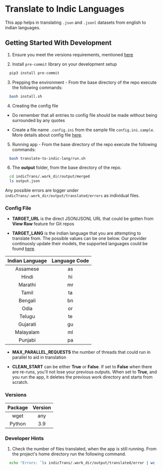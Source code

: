 # Translate to Indic Languages

This app helps in translating `.json` and `.jsonl` datasets from english to indian languages.

## Getting Started With Development

1. Ensure you meet the versions requirements, mentioned [here](#versions)

2. Install `pre-commit` library on your development setup

```bash
  pip3 install pre-commit
```

3. Prepping the environment - From the base directory of the repo execute the following commands:

```bash
  bash install.sh
```

4. Creating the config file

- Do remember that all entries to config file should be made without being surrounded by any quotes

- Create a file name `.config.ini` from the sample file `config.ini.sample`. More details about config file [here](#config-file).

5. Running app - From the base directory of the repo execute the following commands:

```bash
  bash translate-to-indic-lang/run.sh
```

6. The **output** folder, from the base directory of the repo.

```bash
  cd indicTrans/.work_dir/output/merged
  ls output.json
```

Any possible errors are logger under `indicTrans/.work_dir/output/translated/errors` as individual files.

### Config File

- **TARGET_URL** is the direct JSON/JSONL URL that could be gotten from **View Raw** feature for Git repos

- **TARGET_LANG** is the indian language that you are attempting to translate from. The possible values can be one below. Our provider continuosly update their models, the supported languages could be found [here](https://github.com/AI4Bharat/indicTrans).

| Indian Language | Language Code |
| :-------------: | :-----------: |
|    Assamese     |      as       |
|      Hindi      |      hi       |
|     Marathi     |      mr       |
|      Tamil      |      ta       |
|     Bengali     |      bn       |
|      Odia       |      or       |
|     Telugu      |      te       |
|    Gujarati     |      gu       |
|    Malayalam    |      ml       |
|     Punjabi     |      pa       |

- **MAX_PARALLEL_REQUESTS** the number of threads that could run in parallel to aid in translation

- **CLEAN_START** can be either **True** or **False**. If set to **False** when there are re-runs, you'll not lose your previous outputs. When set to **True**, and you run the app, it deletes the previous work directory and starts from scratch.

### Versions

| Package | Version |
| :-----: | :-----: |
|  wget   |   any   |
| Python  |   3.9   |

### Developer Hints

1. Check the number of files translated, when the app is still running. From the project's home directory run the following command.

```bash
  echo "Errors: `ls indicTrans/.work_dir/output/translated/error | wc -l`" && echo "Processed: `ls indicTrans/.work_dir/output/translated/data | wc -l`"
```
